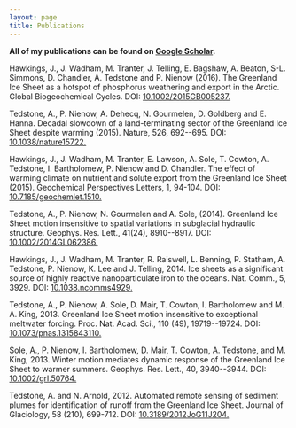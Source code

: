 ```yaml
---
layout: page
title: Publications
---
```


**All of my publications can be found on [Google Scholar](https://scholar.google.co.uk/citations?user=OgaNL1AAAAAJ&hl=en).**
  

Hawkings, J., J. Wadham, M. Tranter, J. Telling, E. Bagshaw, A. Beaton, S-L. Simmons, D. Chandler, A. Tedstone and P. Nienow (2016). The Greenland Ice Sheet as a hotspot of phosphorus weathering and export in the Arctic. Global Biogeochemical Cycles. DOI: [10.1002/2015GB005237.](http://dx.doi.org/10.1002/2015GB005237)

Tedstone, A., P. Nienow, A. Dehecq, N. Gourmelen, D. Goldberg and E. Hanna. Decadal slowdown of a land-terminating sector of the Greenland Ice Sheet despite warming (2015). Nature, 526, 692--695. DOI: [10.1038/nature15722.](http://dx.doi.org/10.1038/nature15722)

Hawkings, J., J. Wadham, M. Tranter, E. Lawson, A. Sole, T. Cowton, A. Tedstone, I. Bartholomew, P. Nienow and D. Chandler. The effect of warming climate on nutrient and solute export from the Greenland Ice Sheet (2015). Geochemical Perspectives Letters, 1, 94-104. DOI: [10.7185/geochemlet.1510.](http://dx.doi.org/10.7185/geochemlet.1510)

Tedstone, A., P. Nienow, N. Gourmelen and A. Sole, (2014). Greenland Ice Sheet motion insensitive to spatial variations in subglacial hydraulic structure. Geophys. Res. Lett., 41(24), 8910--8917. DOI: [10.1002/2014GL062386.](http://dx.doi.org/10.1002/2014GL062386)

Hawkings, J., J. Wadham, M. Tranter, R. Raiswell, L. Benning, P. Statham, A. Tedstone, P. Nienow, K. Lee and J. Telling, 2014. Ice sheets as a significant source of highly reactive nanoparticulate iron to the oceans. Nat. Comm., 5, 3929. DOI: [10.1038.ncomms4929.](http://dx.doi.org/10.1038.ncomms4929)

Tedstone, A., P. Nienow, A. Sole, D. Mair, T. Cowton, I. Bartholomew and M. A. King, 2013.  Greenland Ice Sheet motion insensitive to exceptional meltwater forcing. Proc. Nat. Acad. Sci., 110 (49), 19719--19724. DOI: [10.1073/pnas.1315843110.](http://dx.doi.org/10.1073/pnas.1315843110)

Sole, A., P. Nienow, I. Bartholomew, D. Mair, T. Cowton, A. Tedstone, and M. King, 2013. Winter motion mediates dynamic response of the Greenland Ice Sheet to warmer summers. Geophys. Res. Lett., 40, 3940--3944. DOI: [10.1002/grl.50764.](http://dx.doi.org/10.1002/grl.50764)

Tedstone, A. and N. Arnold, 2012. Automated remote sensing of sediment plumes for identification of runoff from the Greenland Ice Sheet. Journal of Glaciology, 58 (210), 699-712. DOI: [10.3189/2012JoG11J204.](http://dx.doi.org/10.3189/2012JoG11J204)